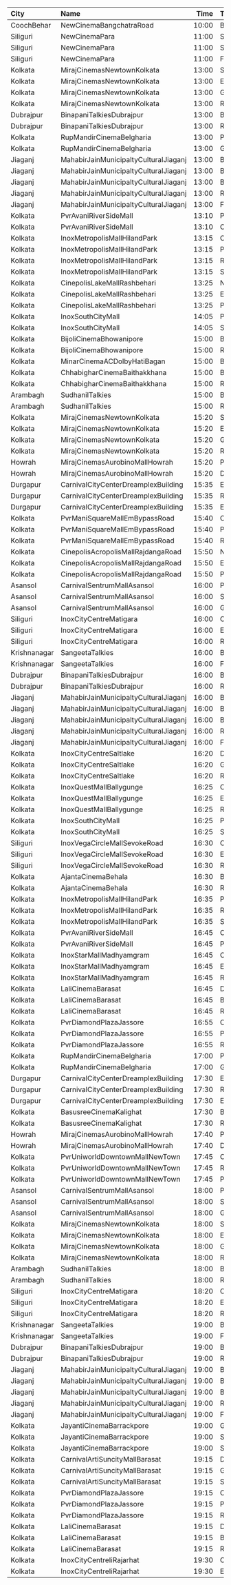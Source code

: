 | City         | Name                                  |  Time | Type        | Price | Capacity | Booked |
| :----------- | :------------------------------------ | ----: | :---------- | ----: | -------: | -----: |
| CoochBehar   | NewCinemaBangchatraRoad               | 10:00 | Balcony     |  100₹ |       73 |     51 |
| Siliguri     | NewCinemaPara                         | 11:00 | Sofa        |  100₹ |       96 |     48 |
| Siliguri     | NewCinemaPara                         | 11:00 | Special     |   60₹ |      102 |     64 |
| Siliguri     | NewCinemaPara                         | 11:00 | FirstClass  |   40₹ |      285 |    143 |
| Kolkata      | MirajCinemasNewtownKolkata            | 13:00 | Special     |  110₹ |       84 |     42 |
| Kolkata      | MirajCinemasNewtownKolkata            | 13:00 | Executive   |  110₹ |       85 |     41 |
| Kolkata      | MirajCinemasNewtownKolkata            | 13:00 | Gold        |  110₹ |       80 |     42 |
| Kolkata      | MirajCinemasNewtownKolkata            | 13:00 | Recliner    |  200₹ |       33 |     17 |
| Dubrajpur    | BinapaniTalkiesDubrajpur              | 13:00 | Balcony     |   25₹ |      200 |    160 |
| Dubrajpur    | BinapaniTalkiesDubrajpur              | 13:00 | RearStall   |   20₹ |      500 |    460 |
| Kolkata      | RupMandirCinemaBelgharia              | 13:00 | Platinum    |  100₹ |       48 |     24 |
| Kolkata      | RupMandirCinemaBelgharia              | 13:00 | Gold        |   80₹ |      102 |     67 |
| Jiaganj      | MahabirJainMunicipaltyCulturalJiaganj | 13:00 | Boxa        |  100₹ |       14 |      5 |
| Jiaganj      | MahabirJainMunicipaltyCulturalJiaganj | 13:00 | Boxb        |  100₹ |       14 |      5 |
| Jiaganj      | MahabirJainMunicipaltyCulturalJiaganj | 13:00 | Balcony     |   80₹ |       90 |     54 |
| Jiaganj      | MahabirJainMunicipaltyCulturalJiaganj | 13:00 | RearStall   |   60₹ |      176 |     84 |
| Jiaganj      | MahabirJainMunicipaltyCulturalJiaganj | 13:00 | FrontStall  |   60₹ |      110 |    110 |
| Kolkata      | PvrAvaniRiverSideMall                 | 13:10 | Prime       |  230₹ |        6 |      3 |
| Kolkata      | PvrAvaniRiverSideMall                 | 13:10 | Classic     |  190₹ |      100 |     16 |
| Kolkata      | InoxMetropolisMallHilandPark          | 13:15 | CoupleSeats |  140₹ |        6 |      0 |
| Kolkata      | InoxMetropolisMallHilandPark          | 13:15 | Premier     |  140₹ |       26 |      0 |
| Kolkata      | InoxMetropolisMallHilandPark          | 13:15 | Royal       |  240₹ |        8 |      0 |
| Kolkata      | InoxMetropolisMallHilandPark          | 13:15 | Silver      |  140₹ |       87 |      0 |
| Kolkata      | CinepolisLakeMallRashbehari           | 13:25 | Normal      |  150₹ |       11 |      0 |
| Kolkata      | CinepolisLakeMallRashbehari           | 13:25 | Executive   |  150₹ |       27 |      0 |
| Kolkata      | CinepolisLakeMallRashbehari           | 13:25 | Premium     |  150₹ |       16 |     12 |
| Kolkata      | InoxSouthCityMall                     | 14:05 | Premier     |  200₹ |       17 |      0 |
| Kolkata      | InoxSouthCityMall                     | 14:05 | Silver      |  200₹ |       64 |      0 |
| Kolkata      | BijoliCinemaBhowanipore               | 15:00 | Balcony     |  100₹ |      188 |    146 |
| Kolkata      | BijoliCinemaBhowanipore               | 15:00 | RearStall   |   80₹ |      614 |    306 |
| Kolkata      | MinarCinemaACDolbyHatiBagan           | 15:00 | Balcony     |  150₹ |      274 |    193 |
| Kolkata      | ChhabigharCinemaBaithakkhana          | 15:00 | Balcony     |   80₹ |      144 |    112 |
| Kolkata      | ChhabigharCinemaBaithakkhana          | 15:00 | RearStall   |   60₹ |      502 |    284 |
| Arambagh     | SudhanilTalkies                       | 15:00 | Balcony     |   35₹ |      400 |    344 |
| Arambagh     | SudhanilTalkies                       | 15:00 | RearStall   |   25₹ |      412 |    370 |
| Kolkata      | MirajCinemasNewtownKolkata            | 15:20 | Special     |  110₹ |       84 |     42 |
| Kolkata      | MirajCinemasNewtownKolkata            | 15:20 | Executive   |  110₹ |       85 |     41 |
| Kolkata      | MirajCinemasNewtownKolkata            | 15:20 | Gold        |  110₹ |       80 |     40 |
| Kolkata      | MirajCinemasNewtownKolkata            | 15:20 | Recliner    |  200₹ |       33 |     19 |
| Howrah       | MirajCinemasAurobinoMallHowrah        | 15:20 | Premium     |  100₹ |      153 |     79 |
| Howrah       | MirajCinemasAurobinoMallHowrah        | 15:20 | Deluxe      |  100₹ |      106 |     53 |
| Durgapur     | CarnivalCityCenterDreamplexBuilding   | 15:35 | Economy     |  110₹ |       44 |     23 |
| Durgapur     | CarnivalCityCenterDreamplexBuilding   | 15:35 | Regular     |  110₹ |       70 |     35 |
| Durgapur     | CarnivalCityCenterDreamplexBuilding   | 15:35 | Executive   |  110₹ |      219 |    114 |
| Kolkata      | PvrManiSquareMallEmBypassRoad         | 15:40 | Classic     |  150₹ |       22 |      0 |
| Kolkata      | PvrManiSquareMallEmBypassRoad         | 15:40 | Prime       |  150₹ |       49 |     11 |
| Kolkata      | PvrManiSquareMallEmBypassRoad         | 15:40 | Recliner    |  480₹ |       11 |      7 |
| Kolkata      | CinepolisAcropolisMallRajdangaRoad    | 15:50 | Normal      |  150₹ |       17 |      0 |
| Kolkata      | CinepolisAcropolisMallRajdangaRoad    | 15:50 | Executive   |  150₹ |       67 |      7 |
| Kolkata      | CinepolisAcropolisMallRajdangaRoad    | 15:50 | Premium     |  150₹ |       38 |     10 |
| Asansol      | CarnivalSentrumMallAsansol            | 16:00 | Premium     |  110₹ |       42 |      0 |
| Asansol      | CarnivalSentrumMallAsansol            | 16:00 | Silver      |  110₹ |       96 |      0 |
| Asansol      | CarnivalSentrumMallAsansol            | 16:00 | Gold        |  110₹ |       17 |      0 |
| Siliguri     | InoxCityCentreMatigara                | 16:00 | Club        |  170₹ |      107 |      0 |
| Siliguri     | InoxCityCentreMatigara                | 16:00 | Executive   |  150₹ |       42 |      0 |
| Siliguri     | InoxCityCentreMatigara                | 16:00 | Royale      |  230₹ |        3 |      0 |
| Krishnanagar | SangeetaTalkies                       | 16:00 | Balcony     |   50₹ |      231 |    165 |
| Krishnanagar | SangeetaTalkies                       | 16:00 | FirstClass  |   30₹ |      513 |    454 |
| Dubrajpur    | BinapaniTalkiesDubrajpur              | 16:00 | Balcony     |   25₹ |      200 |    160 |
| Dubrajpur    | BinapaniTalkiesDubrajpur              | 16:00 | RearStall   |   20₹ |      500 |    460 |
| Jiaganj      | MahabirJainMunicipaltyCulturalJiaganj | 16:00 | Boxa        |  100₹ |       14 |      5 |
| Jiaganj      | MahabirJainMunicipaltyCulturalJiaganj | 16:00 | Boxb        |  100₹ |       14 |      5 |
| Jiaganj      | MahabirJainMunicipaltyCulturalJiaganj | 16:00 | Balcony     |   80₹ |       90 |     54 |
| Jiaganj      | MahabirJainMunicipaltyCulturalJiaganj | 16:00 | RearStall   |   60₹ |      176 |     84 |
| Jiaganj      | MahabirJainMunicipaltyCulturalJiaganj | 16:00 | FrontStall  |   60₹ |      110 |    110 |
| Kolkata      | InoxCityCentreSaltlake                | 16:20 | DressCircle |  150₹ |       58 |      0 |
| Kolkata      | InoxCityCentreSaltlake                | 16:20 | Galleria    |  150₹ |       24 |      0 |
| Kolkata      | InoxCityCentreSaltlake                | 16:20 | Royale      |  150₹ |        9 |      0 |
| Kolkata      | InoxQuestMallBallygunge               | 16:25 | Club        |  200₹ |       56 |      0 |
| Kolkata      | InoxQuestMallBallygunge               | 16:25 | Executive   |  200₹ |       12 |      0 |
| Kolkata      | InoxQuestMallBallygunge               | 16:25 | Royal       |  200₹ |        8 |      0 |
| Kolkata      | InoxSouthCityMall                     | 16:25 | Premier     |  200₹ |       17 |      0 |
| Kolkata      | InoxSouthCityMall                     | 16:25 | Silver      |  200₹ |       41 |      0 |
| Siliguri     | InoxVegaCircleMallSevokeRoad          | 16:30 | Club        |  180₹ |       34 |      0 |
| Siliguri     | InoxVegaCircleMallSevokeRoad          | 16:30 | Executive   |  160₹ |       17 |      0 |
| Siliguri     | InoxVegaCircleMallSevokeRoad          | 16:30 | Royal       |  200₹ |       74 |      0 |
| Kolkata      | AjantaCinemaBehala                    | 16:30 | Balcony     |  150₹ |      213 |    155 |
| Kolkata      | AjantaCinemaBehala                    | 16:30 | Recliner    |  200₹ |       13 |      8 |
| Kolkata      | InoxMetropolisMallHilandPark          | 16:35 | Premier     |  140₹ |       16 |      0 |
| Kolkata      | InoxMetropolisMallHilandPark          | 16:35 | Royal       |  240₹ |        5 |      0 |
| Kolkata      | InoxMetropolisMallHilandPark          | 16:35 | Silver      |  140₹ |       49 |      0 |
| Kolkata      | PvrAvaniRiverSideMall                 | 16:45 | Classic     |  220₹ |      100 |     12 |
| Kolkata      | PvrAvaniRiverSideMall                 | 16:45 | Prime       |  270₹ |        6 |      5 |
| Kolkata      | InoxStarMallMadhyamgram               | 16:45 | Club        |  140₹ |       32 |      0 |
| Kolkata      | InoxStarMallMadhyamgram               | 16:45 | Executive   |  140₹ |       13 |      0 |
| Kolkata      | InoxStarMallMadhyamgram               | 16:45 | Royal       |  180₹ |       28 |      0 |
| Kolkata      | LaliCinemaBarasat                     | 16:45 | DressCircle |  100₹ |       22 |     16 |
| Kolkata      | LaliCinemaBarasat                     | 16:45 | Balcony     |   70₹ |      169 |    142 |
| Kolkata      | LaliCinemaBarasat                     | 16:45 | RearStall   |   50₹ |      270 |    216 |
| Kolkata      | PvrDiamondPlazaJassore                | 16:55 | Classic     |  140₹ |       88 |     25 |
| Kolkata      | PvrDiamondPlazaJassore                | 16:55 | Prime       |  200₹ |        6 |      6 |
| Kolkata      | PvrDiamondPlazaJassore                | 16:55 | Recliner    |  360₹ |        7 |      3 |
| Kolkata      | RupMandirCinemaBelgharia              | 17:00 | Platinum    |  100₹ |       48 |     24 |
| Kolkata      | RupMandirCinemaBelgharia              | 17:00 | Gold        |   80₹ |      102 |     69 |
| Durgapur     | CarnivalCityCenterDreamplexBuilding   | 17:30 | Economy     |  110₹ |       44 |     23 |
| Durgapur     | CarnivalCityCenterDreamplexBuilding   | 17:30 | Regular     |  110₹ |       70 |     35 |
| Durgapur     | CarnivalCityCenterDreamplexBuilding   | 17:30 | Executive   |  110₹ |      219 |    112 |
| Kolkata      | BasusreeCinemaKalighat                | 17:30 | Balcony     |  100₹ |      320 |    245 |
| Kolkata      | BasusreeCinemaKalighat                | 17:30 | RearStall   |   70₹ |      700 |    499 |
| Howrah       | MirajCinemasAurobinoMallHowrah        | 17:40 | Premium     |  100₹ |      153 |     79 |
| Howrah       | MirajCinemasAurobinoMallHowrah        | 17:40 | Deluxe      |  100₹ |      106 |     53 |
| Kolkata      | PvrUniworldDowntownMallNewTown        | 17:45 | Classic     |   79₹ |       24 |      1 |
| Kolkata      | PvrUniworldDowntownMallNewTown        | 17:45 | Recliner    |  310₹ |        3 |      0 |
| Kolkata      | PvrUniworldDowntownMallNewTown        | 17:45 | Prime       |  112₹ |       78 |     10 |
| Asansol      | CarnivalSentrumMallAsansol            | 18:00 | Premium     |  110₹ |       42 |      0 |
| Asansol      | CarnivalSentrumMallAsansol            | 18:00 | Silver      |  110₹ |       96 |      0 |
| Asansol      | CarnivalSentrumMallAsansol            | 18:00 | Gold        |  110₹ |       17 |      2 |
| Kolkata      | MirajCinemasNewtownKolkata            | 18:00 | Special     |  110₹ |       84 |     42 |
| Kolkata      | MirajCinemasNewtownKolkata            | 18:00 | Executive   |  110₹ |       85 |     41 |
| Kolkata      | MirajCinemasNewtownKolkata            | 18:00 | Gold        |  110₹ |       80 |     43 |
| Kolkata      | MirajCinemasNewtownKolkata            | 18:00 | Recliner    |  200₹ |       33 |     19 |
| Arambagh     | SudhanilTalkies                       | 18:00 | Balcony     |   35₹ |      400 |    344 |
| Arambagh     | SudhanilTalkies                       | 18:00 | RearStall   |   25₹ |      412 |    370 |
| Siliguri     | InoxCityCentreMatigara                | 18:20 | Club        |  170₹ |      116 |      0 |
| Siliguri     | InoxCityCentreMatigara                | 18:20 | Executive   |  150₹ |       38 |      0 |
| Siliguri     | InoxCityCentreMatigara                | 18:20 | Royale      |  230₹ |        1 |      0 |
| Krishnanagar | SangeetaTalkies                       | 19:00 | Balcony     |   50₹ |      231 |    165 |
| Krishnanagar | SangeetaTalkies                       | 19:00 | FirstClass  |   30₹ |      513 |    454 |
| Dubrajpur    | BinapaniTalkiesDubrajpur              | 19:00 | Balcony     |   25₹ |      200 |    160 |
| Dubrajpur    | BinapaniTalkiesDubrajpur              | 19:00 | RearStall   |   20₹ |      500 |    460 |
| Jiaganj      | MahabirJainMunicipaltyCulturalJiaganj | 19:00 | Boxa        |  100₹ |       14 |      5 |
| Jiaganj      | MahabirJainMunicipaltyCulturalJiaganj | 19:00 | Boxb        |  100₹ |       14 |      5 |
| Jiaganj      | MahabirJainMunicipaltyCulturalJiaganj | 19:00 | Balcony     |   80₹ |       90 |     54 |
| Jiaganj      | MahabirJainMunicipaltyCulturalJiaganj | 19:00 | RearStall   |   60₹ |      176 |     86 |
| Jiaganj      | MahabirJainMunicipaltyCulturalJiaganj | 19:00 | FrontStall  |   60₹ |      110 |    110 |
| Kolkata      | JayantiCinemaBarrackpore              | 19:00 | GoldStall   |  200₹ |       18 |     18 |
| Kolkata      | JayantiCinemaBarrackpore              | 19:00 | SuperStall  |  200₹ |      244 |    189 |
| Kolkata      | JayantiCinemaBarrackpore              | 19:00 | Stall       |  200₹ |       50 |     50 |
| Kolkata      | CarnivalArtiSuncityMallBarasat        | 19:15 | Diamond     |  150₹ |       59 |      0 |
| Kolkata      | CarnivalArtiSuncityMallBarasat        | 19:15 | Gold        |  110₹ |       30 |      0 |
| Kolkata      | CarnivalArtiSuncityMallBarasat        | 19:15 | Silver      |  110₹ |       20 |      0 |
| Kolkata      | PvrDiamondPlazaJassore                | 19:15 | Classic     |  112₹ |       88 |     46 |
| Kolkata      | PvrDiamondPlazaJassore                | 19:15 | Prime       |  200₹ |        6 |      5 |
| Kolkata      | PvrDiamondPlazaJassore                | 19:15 | Recliner    |  360₹ |        7 |      3 |
| Kolkata      | LaliCinemaBarasat                     | 19:15 | DressCircle |  100₹ |       22 |     16 |
| Kolkata      | LaliCinemaBarasat                     | 19:15 | Balcony     |   70₹ |      169 |    142 |
| Kolkata      | LaliCinemaBarasat                     | 19:15 | RearStall   |   50₹ |      270 |    216 |
| Kolkata      | InoxCityCentreIiRajarhat              | 19:30 | Club        |  140₹ |      105 |      0 |
| Kolkata      | InoxCityCentreIiRajarhat              | 19:30 | Executive   |  140₹ |       25 |      0 |